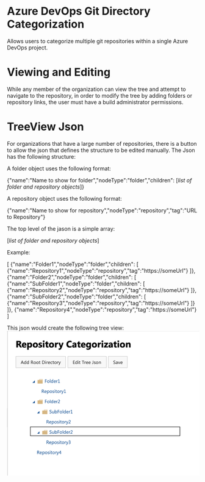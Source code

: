 # Azure DevOps Git Directory Categorization
Allows users to categorize multiple git repositories within a single Azure DevOps project.

# Viewing and Editing
While any member of the organization can view the tree and attempt to navigate to the repository, in order to modify the tree by adding folders or repository links, the user must have a build administrator permissions.

# TreeView Json
For organizations that have a large number of repositories, there is a button to allow the json that defines the structure to be edited manually. The Json has the following structure:

A folder object uses the following format:

{"name":"Name to show for folder","nodeType":"folder","children": [*list of folder and repository objects*]}

A repository object uses the following format:

{"name":"Name to show for repository","nodeType":"repository","tag":"URL to Repository"}

The top level of the jason is a simple array:

[*list of folder and repository objects*]

Example:

[
    {"name":"Folder1","nodeType":"folder","children": [
        {"name":"Repository1","nodeType":"repository","tag":"https://someUrl"}
    ]},
    {"name":"Folder2","nodeType":"folder","children": [
        {"name":"SubFolder1","nodeType":"folder","children": [
            {"name":"Repository2","nodeType":"repository","tag":"https://someUrl"}
        ]},
        {"name":"SubFolder2","nodeType":"folder","children": [
            {"name":"Repository3","nodeType":"repository","tag":"https://someUrl"}
        ]}
    ]},
    {"name":"Repository4","nodeType":"repository","tag":"https://someUrl"}
]

This json would create the following tree view:
![example treeview](/images/treeexample.png?raw=true "Example Treeview: ")